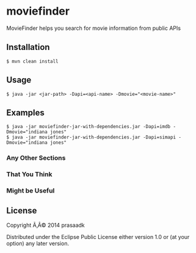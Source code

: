 # moviefinder

MovieFinder helps you search for movie information from public APIs

## Installation

    $ mvn clean install

## Usage

    $ java -jar <jar-path> -Dapi=<api-name> -Dmovie="<movie-name>"

## Examples

    $ java -jar moviefinder-jar-with-dependencies.jar -Dapi=imdb -Dmovie="indiana jones"
    $ java -jar moviefinder-jar-with-dependencies.jar -Dapi=simapi -Dmovie="indiana jones"

### Any Other Sections
### That You Think
### Might be Useful

## License

Copyright Ã‚Â© 2014 prasaadk

Distributed under the Eclipse Public License either version 1.0 or (at
your option) any later version.